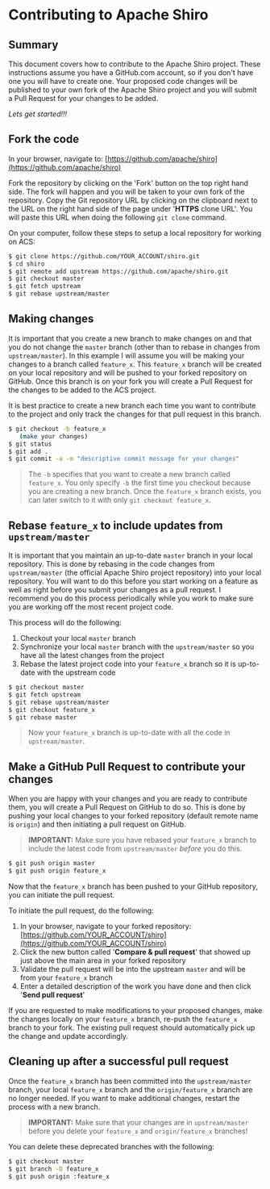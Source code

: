 Contributing to Apache Shiro
=======================================

Summary
-------
This document covers how to contribute to the Apache Shiro project. These instructions assume you have a GitHub.com account, so if you don't have one you will have to create one. Your proposed code changes will be published to your own fork of the Apache Shiro project and you will submit a Pull Request for your changes to be added.

_Lets get started!!!_


Fork the code
-------------

In your browser, navigate to: [https://github.com/apache/shiro](https://github.com/apache/shiro)

Fork the repository by clicking on the 'Fork' button on the top right hand side.  The fork will happen and you will be taken to your own fork of the repository.  Copy the Git repository URL by clicking on the clipboard next to the URL on the right hand side of the page under '**HTTPS** clone URL'.  You will paste this URL when doing the following `git clone` command.

On your computer, follow these steps to setup a local repository for working on ACS:

``` bash
$ git clone https://github.com/YOUR_ACCOUNT/shiro.git
$ cd shiro
$ git remote add upstream https://github.com/apache/shiro.git
$ git checkout master
$ git fetch upstream
$ git rebase upstream/master
```


Making changes
--------------

It is important that you create a new branch to make changes on and that you do not change the `master` branch (other than to rebase in changes from `upstream/master`).  In this example I will assume you will be making your changes to a branch called `feature_x`.  This `feature_x` branch will be created on your local repository and will be pushed to your forked repository on GitHub.  Once this branch is on your fork you will create a Pull Request for the changes to be added to the ACS project.

It is best practice to create a new branch each time you want to contribute to the project and only track the changes for that pull request in this branch.

``` bash
$ git checkout -b feature_x
   (make your changes)
$ git status
$ git add .
$ git commit -a -m "descriptive commit message for your changes"
```

> The `-b` specifies that you want to create a new branch called `feature_x`.  You only specify `-b` the first time you checkout because you are creating a new branch.  Once the `feature_x` branch exists, you can later switch to it with only `git checkout feature_x`.


Rebase `feature_x` to include updates from `upstream/master`
------------------------------------------------------------

It is important that you maintain an up-to-date `master` branch in your local repository.  This is done by rebasing in the code changes from `upstream/master` (the official Apache Shiro project repository) into your local repository.  You will want to do this before you start working on a feature as well as right before you submit your changes as a pull request.  I recommend you do this process periodically while you work to make sure you are working off the most recent project code.

This process will do the following:

1. Checkout your local `master` branch
2. Synchronize your local `master` branch with the `upstream/master` so you have all the latest changes from the project
3. Rebase the latest project code into your `feature_x` branch so it is up-to-date with the upstream code

``` bash
$ git checkout master
$ git fetch upstream
$ git rebase upstream/master
$ git checkout feature_x
$ git rebase master
```

> Now your `feature_x` branch is up-to-date with all the code in `upstream/master`.


Make a GitHub Pull Request to contribute your changes
-----------------------------------------------------

When you are happy with your changes and you are ready to contribute them, you will create a Pull Request on GitHub to do so.  This is done by pushing your local changes to your forked repository (default remote name is `origin`) and then initiating a pull request on GitHub.

> **IMPORTANT:** Make sure you have rebased your `feature_x` branch to include the latest code from `upstream/master` _before_ you do this.

``` bash
$ git push origin master
$ git push origin feature_x
```

Now that the `feature_x` branch has been pushed to your GitHub repository, you can initiate the pull request.

To initiate the pull request, do the following:

1. In your browser, navigate to your forked repository: [https://github.com/YOUR_ACCOUNT/shiro](https://github.com/YOUR_ACCOUNT/shiro)
2. Click the new button called '**Compare & pull request**' that showed up just above the main area in your forked repository
3. Validate the pull request will be into the upstream `master` and will be from your `feature_x` branch
4. Enter a detailed description of the work you have done and then click '**Send pull request**'

If you are requested to make modifications to your proposed changes, make the changes locally on your `feature_x` branch, re-push the `feature_x` branch to your fork.  The existing pull request should automatically pick up the change and update accordingly.


Cleaning up after a successful pull request
-------------------------------------------

Once the `feature_x` branch has been committed into the `upstream/master` branch, your local `feature_x` branch and the `origin/feature_x` branch are no longer needed.  If you want to make additional changes, restart the process with a new branch.

> **IMPORTANT:** Make sure that your changes are in `upstream/master` before you delete your `feature_x` and `origin/feature_x` branches!

You can delete these deprecated branches with the following:

``` bash
$ git checkout master
$ git branch -D feature_x
$ git push origin :feature_x
```
